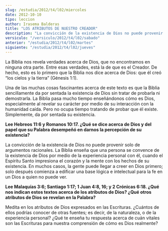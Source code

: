 ```yaml
---
slug: /estudia/2012/t4/l02/miercoles
date: 2012-10-10
tipo: leccion
author: Irasema Balderas
title: "LOS ATRIBUTOS DE NUESTRO CREADOR"
description: "La convicción de la existencia de Dios no puede provenir solo de argumentos  racionales. La Biblia enseña que una persona se convence de la existencia de  Dios por medio de la experiencia personal con él, cuando el Espíritu Santo  impresiona el corazón y la mente con los hecho..."
versiculo: "/versiculo/2012/t4/l02/sabado"
anterior: "/estudia/2012/t4/l02/martes"
siguiente: "/estudia/2012/t4/l02/jueves"
---
```


La Biblia nos revela verdades acerca de Dios, que no encontramos en ninguna otra parte. Entre esas verdades, está la de que es el Creador. De hecho, esto es lo primero que la Biblia nos dice acerca de Dios: que él creó “los cielos y la tierra” (Génesis 1:1).

Una de las muchas cosas fascinantes acerca de este texto es que la Biblia sencillamente da por sentada la existencia de Dios sin tratar de probarla ni demostrarla. La Biblia pasa mucho tiempo enseñándonos cómo es Dios, especialmente al revelar su carácter por medio de su interacción con la humanidad caída. Pero no ocupa tiempo tratando de probar que él existe. Simplemente, da por sentada su existencia.

**Lee Hebreos 11:6 y Romanos 10:17. ¿Qué se dice acerca de Dios y del papel que su Palabra desempeñó en darnos la percepción de su existencia?**

La convicción de la existencia de Dios no puede provenir solo de argumentos racionales. La Biblia enseña que una persona se convence de la existencia de Dios por medio de la experiencia personal con él, cuando el Espíritu Santo impresiona el corazón y la mente con los hechos de su existencia. En muchos casos, la gente puede llegar a creer en Dios primero; solo después comienza a edificar una base lógica e intelectual para la fe en un Dios a quien no puede ver.

**Lee Malaquías 3:6; Santiago 1:17; 1 Juan 4:8, 16; y 2 Crónicas 6:18. ¿Qué nos indican estos textos acerca de los atributos de Dios? ¿Qué otros atributos de Dios se revelan en la Palabra?**

Medita en los atributos de Dios expresados en las Escrituras. ¿Cuántos de ellos podrías conocer de otras fuentes; es decir, de la naturaleza, o de la experiencia personal? ¿Qué te enseña tu respuesta acerca de cuán vitales son las Escrituras para nuestra comprensión de cómo es Dios realmente?
